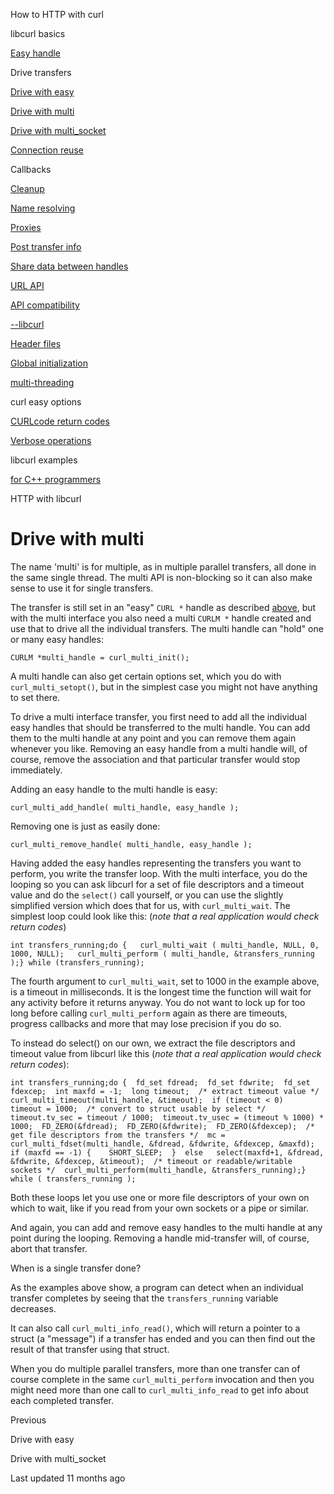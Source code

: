 





<span class="text-4505230f--UIH300-2063425d--textContentFamily-49a318e1--navButtonLabel-14a4968f">How to HTTP with curl</span>

<span class="text-4505230f--UIH300-2063425d--textContentFamily-49a318e1--navButtonLabel-14a4968f">libcurl basics</span>

<a href="../easyhandle.html" class="navButton-94f2579c--pageItemWithChildrenNested-2c5d8183--navButtonClickable-161b88ca"><span class="text-4505230f--UIH300-2063425d--textContentFamily-49a318e1--navButtonLabel-14a4968f">Easy handle</span></a>

<span class="text-4505230f--UIH300-2063425d--textContentFamily-49a318e1--navButtonLabel-14a4968f">Drive transfers</span>

<a href="easy.html" class="navButton-94f2579c--pageItemWithChildrenNested-2c5d8183--navButtonClickable-161b88ca"><span class="text-4505230f--UIH300-2063425d--textContentFamily-49a318e1--navButtonLabel-14a4968f">Drive with easy</span></a>

<a href="multi.html" class="navButton-94f2579c--pageItemWithChildrenNested-2c5d8183--navButtonClickable-161b88ca--navButtonOpened-6a88552e"><span class="text-4505230f--UIH300-2063425d--textContentFamily-49a318e1--navButtonLabel-14a4968f">Drive with multi</span></a>

<a href="multi-socket.html" class="navButton-94f2579c--pageItemWithChildrenNested-2c5d8183--navButtonClickable-161b88ca"><span class="text-4505230f--UIH300-2063425d--textContentFamily-49a318e1--navButtonLabel-14a4968f">Drive with multi_socket</span></a>

<a href="../connectionreuse.html" class="navButton-94f2579c--pageItemWithChildrenNested-2c5d8183--navButtonClickable-161b88ca"><span class="text-4505230f--UIH300-2063425d--textContentFamily-49a318e1--navButtonLabel-14a4968f">Connection reuse</span></a>

<span class="text-4505230f--UIH300-2063425d--textContentFamily-49a318e1--navButtonLabel-14a4968f">Callbacks</span>

<a href="../cleanup.html" class="navButton-94f2579c--pageItemWithChildrenNested-2c5d8183--navButtonClickable-161b88ca"><span class="text-4505230f--UIH300-2063425d--textContentFamily-49a318e1--navButtonLabel-14a4968f">Cleanup</span></a>

<a href="../names.html" class="navButton-94f2579c--pageItemWithChildrenNested-2c5d8183--navButtonClickable-161b88ca"><span class="text-4505230f--UIH300-2063425d--textContentFamily-49a318e1--navButtonLabel-14a4968f">Name resolving</span></a>

<a href="../proxies.html" class="navButton-94f2579c--pageItemWithChildrenNested-2c5d8183--navButtonClickable-161b88ca"><span class="text-4505230f--UIH300-2063425d--textContentFamily-49a318e1--navButtonLabel-14a4968f">Proxies</span></a>

<a href="../getinfo.html" class="navButton-94f2579c--pageItemWithChildrenNested-2c5d8183--navButtonClickable-161b88ca"><span class="text-4505230f--UIH300-2063425d--textContentFamily-49a318e1--navButtonLabel-14a4968f">Post transfer info</span></a>

<a href="../sharing.html" class="navButton-94f2579c--pageItemWithChildrenNested-2c5d8183--navButtonClickable-161b88ca"><span class="text-4505230f--UIH300-2063425d--textContentFamily-49a318e1--navButtonLabel-14a4968f">Share data between handles</span></a>

<a href="../url.html" class="navButton-94f2579c--pageItemWithChildrenNested-2c5d8183--navButtonClickable-161b88ca"><span class="text-4505230f--UIH300-2063425d--textContentFamily-49a318e1--navButtonLabel-14a4968f">URL API</span></a>

<a href="../api.html" class="navButton-94f2579c--pageItemWithChildrenNested-2c5d8183--navButtonClickable-161b88ca"><span class="text-4505230f--UIH300-2063425d--textContentFamily-49a318e1--navButtonLabel-14a4968f">API compatibility</span></a>

<a href="../libcurl.html" class="navButton-94f2579c--pageItemWithChildrenNested-2c5d8183--navButtonClickable-161b88ca"><span class="text-4505230f--UIH300-2063425d--textContentFamily-49a318e1--navButtonLabel-14a4968f">--libcurl</span></a>

<a href="../headers.html" class="navButton-94f2579c--pageItemWithChildrenNested-2c5d8183--navButtonClickable-161b88ca"><span class="text-4505230f--UIH300-2063425d--textContentFamily-49a318e1--navButtonLabel-14a4968f">Header files</span></a>

<a href="../globalinit.html" class="navButton-94f2579c--pageItemWithChildrenNested-2c5d8183--navButtonClickable-161b88ca"><span class="text-4505230f--UIH300-2063425d--textContentFamily-49a318e1--navButtonLabel-14a4968f">Global initialization</span></a>

<a href="../threading.html" class="navButton-94f2579c--pageItemWithChildrenNested-2c5d8183--navButtonClickable-161b88ca"><span class="text-4505230f--UIH300-2063425d--textContentFamily-49a318e1--navButtonLabel-14a4968f">multi-threading</span></a>

<span class="text-4505230f--UIH300-2063425d--textContentFamily-49a318e1--navButtonLabel-14a4968f">curl easy options</span>

<a href="../curlcode.html" class="navButton-94f2579c--pageItemWithChildrenNested-2c5d8183--navButtonClickable-161b88ca"><span class="text-4505230f--UIH300-2063425d--textContentFamily-49a318e1--navButtonLabel-14a4968f">CURLcode return codes</span></a>

<a href="../verbose.html" class="navButton-94f2579c--pageItemWithChildrenNested-2c5d8183--navButtonClickable-161b88ca"><span class="text-4505230f--UIH300-2063425d--textContentFamily-49a318e1--navButtonLabel-14a4968f">Verbose operations</span></a>

<span class="text-4505230f--UIH300-2063425d--textContentFamily-49a318e1--navButtonLabel-14a4968f">libcurl examples</span>

<a href="../cplusplus.html" class="navButton-94f2579c--pageItemWithChildrenNested-2c5d8183--navButtonClickable-161b88ca"><span class="text-4505230f--UIH300-2063425d--textContentFamily-49a318e1--navButtonLabel-14a4968f">for C++ programmers</span></a>

<span class="text-4505230f--UIH300-2063425d--textContentFamily-49a318e1--navButtonLabel-14a4968f">HTTP with libcurl</span>









# <span class="text-4505230f--DisplayH900-bfb998fa--textContentFamily-49a318e1">Drive with multi</span>

<span class="text-4505230f--UIH300-2063425d--textUIFamily-5ebd8e40--text-8ee2c8b2"></span>

<span class="text-4505230f--TextH400-3033861f--textContentFamily-49a318e1"><span data-key="c12bff999e0c41a89baf035856f7322a"><span data-offset-key="c12bff999e0c41a89baf035856f7322a:0">The name 'multi' is for multiple, as in multiple parallel transfers, all done in the same single thread. The multi API is non-blocking so it can also make sense to use it for single transfers.</span></span></span>

<span class="text-4505230f--TextH400-3033861f--textContentFamily-49a318e1"><span data-key="f56ef0f098d74ec089ee05076b0dc116"><span data-offset-key="f56ef0f098d74ec089ee05076b0dc116:0">The transfer is still set in an "easy" </span><span data-offset-key="f56ef0f098d74ec089ee05076b0dc116:1">`CURL *`</span><span data-offset-key="f56ef0f098d74ec089ee05076b0dc116:2"> handle as described </span></span><a href="../easyhandle.html" class="link-a079aa82--primary-53a25e66--link-faf6c434"><span data-key="cd1907fd408644628f8d902326a3f47a"><span data-offset-key="cd1907fd408644628f8d902326a3f47a:0">above</span></span></a><span data-key="a7c9bd8e544745d49b58d2d24d895e58"><span data-offset-key="a7c9bd8e544745d49b58d2d24d895e58:0">, but with the multi interface you also need a multi </span><span data-offset-key="a7c9bd8e544745d49b58d2d24d895e58:1">`CURLM *`</span><span data-offset-key="a7c9bd8e544745d49b58d2d24d895e58:2"> handle created and use that to drive all the individual transfers. The multi handle can "hold" one or many easy handles:</span></span></span>

    CURLM *multi_handle = curl_multi_init();

<span class="text-4505230f--TextH400-3033861f--textContentFamily-49a318e1"><span data-key="3ef9864abb164b2fba23c3a9c243d7fe"><span data-offset-key="3ef9864abb164b2fba23c3a9c243d7fe:0">A multi handle can also get certain options set, which you do with </span><span data-offset-key="3ef9864abb164b2fba23c3a9c243d7fe:1">`curl_multi_setopt()`</span><span data-offset-key="3ef9864abb164b2fba23c3a9c243d7fe:2">, but in the simplest case you might not have anything to set there.</span></span></span>

<span class="text-4505230f--TextH400-3033861f--textContentFamily-49a318e1"><span data-key="ac7ba4d3dee248469fb0d22fd20378ea"><span data-offset-key="ac7ba4d3dee248469fb0d22fd20378ea:0">To drive a multi interface transfer, you first need to add all the individual easy handles that should be transferred to the multi handle. You can add them to the multi handle at any point and you can remove them again whenever you like. Removing an easy handle from a multi handle will, of course, remove the association and that particular transfer would stop immediately.</span></span></span>

<span class="text-4505230f--TextH400-3033861f--textContentFamily-49a318e1"><span data-key="bbf625c4d4b348a2afb7141b0445e417"><span data-offset-key="bbf625c4d4b348a2afb7141b0445e417:0">Adding an easy handle to the multi handle is easy:</span></span></span>

    curl_multi_add_handle( multi_handle, easy_handle );

<span class="text-4505230f--TextH400-3033861f--textContentFamily-49a318e1"><span data-key="56ac77b7635048d69777c915b71a7e90"><span data-offset-key="56ac77b7635048d69777c915b71a7e90:0">Removing one is just as easily done:</span></span></span>

    curl_multi_remove_handle( multi_handle, easy_handle );

<span class="text-4505230f--TextH400-3033861f--textContentFamily-49a318e1"><span data-key="3e6750580f5d4a62b97b82b585f9b030"><span data-offset-key="3e6750580f5d4a62b97b82b585f9b030:0">Having added the easy handles representing the transfers you want to perform, you write the transfer loop. With the multi interface, you do the looping so you can ask libcurl for a set of file descriptors and a timeout value and do the </span><span data-offset-key="3e6750580f5d4a62b97b82b585f9b030:1">`select()`</span><span data-offset-key="3e6750580f5d4a62b97b82b585f9b030:2"> call yourself, or you can use the slightly simplified version which does that for us, with </span><span data-offset-key="3e6750580f5d4a62b97b82b585f9b030:3">`curl_multi_wait`</span><span data-offset-key="3e6750580f5d4a62b97b82b585f9b030:4">. The simplest loop could look like this: (</span><span data-offset-key="3e6750580f5d4a62b97b82b585f9b030:5">_note that a real application would check return codes_</span><span data-offset-key="3e6750580f5d4a62b97b82b585f9b030:6">)</span></span></span>

    int transfers_running;do {   curl_multi_wait ( multi_handle, NULL, 0, 1000, NULL);   curl_multi_perform ( multi_handle, &transfers_running );} while (transfers_running);

<span class="text-4505230f--TextH400-3033861f--textContentFamily-49a318e1"><span data-key="586ab0e934924715aecafc3f5e18b902"><span data-offset-key="586ab0e934924715aecafc3f5e18b902:0">The fourth argument to </span><span data-offset-key="586ab0e934924715aecafc3f5e18b902:1">`curl_multi_wait`</span><span data-offset-key="586ab0e934924715aecafc3f5e18b902:2">, set to 1000 in the example above, is a timeout in milliseconds. It is the longest time the function will wait for any activity before it returns anyway. You do not want to lock up for too long before calling </span><span data-offset-key="586ab0e934924715aecafc3f5e18b902:3">`curl_multi_perform`</span><span data-offset-key="586ab0e934924715aecafc3f5e18b902:4"> again as there are timeouts, progress callbacks and more that may lose precision if you do so.</span></span></span>

<span class="text-4505230f--TextH400-3033861f--textContentFamily-49a318e1"><span data-key="aef6eee4112c4043a8277369db50694a"><span data-offset-key="aef6eee4112c4043a8277369db50694a:0">To instead do select() on our own, we extract the file descriptors and timeout value from libcurl like this (</span><span data-offset-key="aef6eee4112c4043a8277369db50694a:1">_note that a real application would check return codes_</span><span data-offset-key="aef6eee4112c4043a8277369db50694a:2">):</span></span></span>

    int transfers_running;do {  fd_set fdread;  fd_set fdwrite;  fd_set fdexcep;  int maxfd = -1;  long timeout;​  /* extract timeout value */  curl_multi_timeout(multi_handle, &timeout);  if (timeout < 0)    timeout = 1000;​  /* convert to struct usable by select */  timeout.tv_sec = timeout / 1000;  timeout.tv_usec = (timeout % 1000) * 1000;​  FD_ZERO(&fdread);  FD_ZERO(&fdwrite);  FD_ZERO(&fdexcep);​  /* get file descriptors from the transfers */  mc = curl_multi_fdset(multi_handle, &fdread, &fdwrite, &fdexcep, &maxfd);​  if (maxfd == -1) {    SHORT_SLEEP;  }  else   select(maxfd+1, &fdread, &fdwrite, &fdexcep, &timeout);​  /* timeout or readable/writable sockets */  curl_multi_perform(multi_handle, &transfers_running);} while ( transfers_running );

<span class="text-4505230f--TextH400-3033861f--textContentFamily-49a318e1"><span data-key="431c552f03334390ac1142562ffe0b00"><span data-offset-key="431c552f03334390ac1142562ffe0b00:0">Both these loops let you use one or more file descriptors of your own on which to wait, like if you read from your own sockets or a pipe or similar.</span></span></span>

<span class="text-4505230f--TextH400-3033861f--textContentFamily-49a318e1"><span data-key="5964203ca95d4917a4293e08f40f6426"><span data-offset-key="5964203ca95d4917a4293e08f40f6426:0">And again, you can add and remove easy handles to the multi handle at any point during the looping. Removing a handle mid-transfer will, of course, abort that transfer.</span></span></span>

<span class="text-4505230f--HeadingH700-04e1a2a3--textContentFamily-49a318e1"><span data-key="d395b8a9ab7941da87813f5848d43392"><span data-offset-key="d395b8a9ab7941da87813f5848d43392:0">When is a single transfer done?</span></span></span>

<span class="text-4505230f--TextH400-3033861f--textContentFamily-49a318e1"><span data-key="71bcfc34b20343999378bcbc2534eb8b"><span data-offset-key="71bcfc34b20343999378bcbc2534eb8b:0">As the examples above show, a program can detect when an individual transfer completes by seeing that the </span><span data-offset-key="71bcfc34b20343999378bcbc2534eb8b:1">`transfers_running`</span><span data-offset-key="71bcfc34b20343999378bcbc2534eb8b:2"> variable decreases.</span></span></span>

<span class="text-4505230f--TextH400-3033861f--textContentFamily-49a318e1"><span data-key="5fd353e27cc04092bf2ea791a9ca4021"><span data-offset-key="5fd353e27cc04092bf2ea791a9ca4021:0">It can also call </span><span data-offset-key="5fd353e27cc04092bf2ea791a9ca4021:1">`curl_multi_info_read()`</span><span data-offset-key="5fd353e27cc04092bf2ea791a9ca4021:2">, which will return a pointer to a struct (a "message") if a transfer has ended and you can then find out the result of that transfer using that struct.</span></span></span>

<span class="text-4505230f--TextH400-3033861f--textContentFamily-49a318e1"><span data-key="70d00ced014e4cb0a60cf1bbae919a38"><span data-offset-key="70d00ced014e4cb0a60cf1bbae919a38:0">When you do multiple parallel transfers, more than one transfer can of course complete in the same </span><span data-offset-key="70d00ced014e4cb0a60cf1bbae919a38:1">`curl_multi_perform`</span><span data-offset-key="70d00ced014e4cb0a60cf1bbae919a38:2"> invocation and then you might need more than one call to </span><span data-offset-key="70d00ced014e4cb0a60cf1bbae919a38:3">`curl_multi_info_read`</span><span data-offset-key="70d00ced014e4cb0a60cf1bbae919a38:4"> to get info about each completed transfer.</span></span></span>

<a href="easy.html" class="reset-3c756112--card-6570f064--whiteCard-fff091a4--cardPrevious-56a5e674"></a>

<span class="text-4505230f--TextH200-a3425406--textContentFamily-49a318e1">Previous</span>

<span class="text-4505230f--UIH400-4e41e82a--textContentFamily-49a318e1">Drive with easy</span>

<a href="multi-socket.html" class="reset-3c756112--card-6570f064--whiteCard-fff091a4--cardNext-19241c42"></a>


<span class="text-4505230f--UIH400-4e41e82a--textContentFamily-49a318e1">Drive with multi_socket</span>



<span class="text-4505230f--TextH200-a3425406--textContentFamily-49a318e1">Last updated 11 months ago</span>


